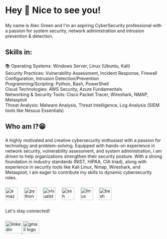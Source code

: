<h1 align="left">Hey 👋 Nice to see you!</h1>

###

<p align="left">My name is Alec Green and I'm an aspiring CyberSecurity professional  with a passion for system security, network administration and intrusion prevention & detection.</p>

###

<h2 align="left">Skills in:</h2>

###

<p align="left">📚 Operating Systems: Windows Server, Linux (Ubuntu, Kali)<br>Security Practices: Vulnerability Assessment, Incident Response, Firewall Configuration, Intrusion Detection/Prevention<br>Programming/Scripting: Python, Bash, PowerShell<br>Cloud Technologies: AWS Security, Azure Fundamentals<br>Networking & Security Tools: Cisco Packet Tracer, Wireshark, NMAP, Metasploit<br>Threat Analysis: Malware Analysis, Threat Intelligence, Log Analysis (SIEM tools like Nessus Essentials)</p>

###

<h2 align="left">Who am I?😁</h2>

###

<p align="left">A highly motivated and creative cybersecurity enthusiast with a passion for technology and problem-solving. Equipped with hands-on experience in network security, vulnerability assessment, and system administration, I am driven to help organizations strengthen their security posture. With a strong foundation in industry standards (NIST, HIPAA, CIA triad), along with experience in security tools like Kali Linux, Nmap, Wireshark, and Metasploit, I am eager to contribute my skills to dynamic cybersecurity roles.</p>

###

<div align="left">
  <img src="https://cdn.jsdelivr.net/gh/devicons/devicon/icons/amazonwebservices/amazonwebservices-line-wordmark.svg" height="40" alt="amazonwebservices logo"  />
  <img width="12" />
  <img src="https://cdn.jsdelivr.net/gh/devicons/devicon/icons/python/python-original.svg" height="40" alt="python logo"  />
  <img width="12" />
  <img src="https://cdn.jsdelivr.net/gh/devicons/devicon/icons/visualstudio/visualstudio-plain.svg" height="40" alt="visualstudio logo"  />
  <img width="12" />
  <img src="https://cdn.jsdelivr.net/gh/devicons/devicon/icons/ssh/ssh-original.svg" height="40" alt="ssh logo"  />
  <img width="12" />
  <img src="https://cdn.jsdelivr.net/gh/devicons/devicon/icons/linux/linux-original.svg" height="40" alt="linux logo"  />
  <img width="12" />
  <img src="https://cdn.jsdelivr.net/gh/devicons/devicon/icons/bash/bash-original.svg" height="40" alt="bash logo"  />
</div>

###

<p align="left">Let's stay connected!</p>

###

<div align="left">
  <a href="linkedin.com/in/alecpgreen" target="_blank">
    <img src="https://raw.githubusercontent.com/maurodesouza/profile-readme-generator/master/src/assets/icons/social/linkedin/default.svg" width="52" height="40" alt="linkedin logo"  />
  </a>
  <a href="alecg.green@gmail.com" target="_blank">
    <img src="https://raw.githubusercontent.com/maurodesouza/profile-readme-generator/master/src/assets/icons/social/gmail/default.svg" width="52" height="40" alt="gmail logo"  />
  </a>
</div>

###
